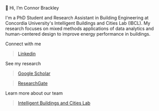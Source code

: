 👋 Hi, I’m Connor Brackley

I'm a PhD Student and Research Assistant in Building Engineering at Concordia University's Intelligent Buildings and Cities Lab (IBCL). My research focuses on mixed methods applications of data analytics and human-centered design to improve energy performance in buildings.

Connect with me

> [Linkedin](https://ca.linkedin.com/in/connor-brackley)

See my research

>[Google Scholar](https://scholar.google.ch/citations?hl=en&user=uuAhl_QAAAAJ)

>[ResearchGate](https://www.researchgate.net/profile/Connor-Brackley)

Learn more about our team

>[Intelligent Buildings and Cities Lab](https://www.ibclconcordia.com/)

<!---
connbrack/connbrack is a ✨ special ✨ repository because its `README.md` (this file) appears on your GitHub profile.
You can click the Preview link to take a look at your changes.
--->
